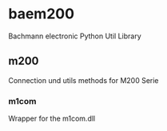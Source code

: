 # baem200

Bachmann electronic Python Util Library

## m200
Connection und utils methods for M200 Serie

### m1com
Wrapper for the m1com.dll

